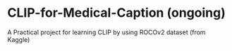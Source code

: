 # CLIP-for-Medical-Caption (ongoing)
A Practical project for learning CLIP by using ROCOv2 dataset (from Kaggle)
